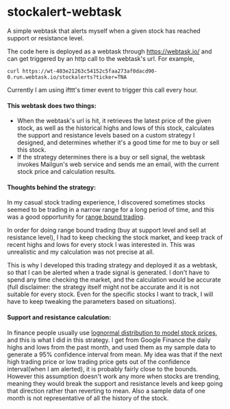 # stockalert-webtask
A simple webtask that alerts myself when a given stock has reached support or resistance level. 

The code here is deployed as a webtask through https://webtask.io/ and can get triggered by an http call to the webtask's url. 
For example, 
```
curl https://wt-403e21263c54152c5faa273af0dacd90-0.run.webtask.io/stockalerts?ticker=TNA
```
Currently I am using ifttt's timer event to trigger this call every hour.

#### This webtask does two things:
* When the webtask's url is hit, it retrieves the latest price of the given stock, as well as the historical highs and lows of this stock, calculates the support and resistance levels based on a custom strategy I designed, and determines whether it's a good time for me to buy or sell this stock.
* If the strategy determines there is a buy or sell signal, the webtask invokes Mailgun's web service and sends me an email, with the current stock price and calculation results.

#### Thoughts behind the strategy:

In my casual stock trading experience, I discovered sometimes stocks seemed to be trading in a narrow range for a long period of time, and this was a good opportunity for [range bound trading](http://www.investopedia.com/terms/r/rangeboundtrading.asp). 

In order for doing range bound trading (buy at support level and sell at resistance level), I had to keep checking the stock market, and keep track of recent highs and lows for every stock I was interested in. This was unrealistic and my calculation was not precise at all.

This is why I developed this trading strategy and deployed it as a webtask, so that I can be alerted when a trade signal is generated. I don't have to spend any time checking the market, and the calculation would be accurate (full disclaimer: the strategy itself might not be accurate and it is not suitable for every stock. Even for the specific stocks I want to track, I will have to keep tweaking the parameters based on situations). 

#### Support and resistance calculation:

In finance people usually use [lognormal distribution to model stock prices](http://financetrain.com/why-lognormal-distribution-is-used-to-describe-stock-prices/), and this is what I did in this strategy. I get from Google Finance the daily highs and lows from the past month, and used them as my sample data to generate a 95% confidence interval from mean. My idea was that if the next high trading price or low trading price gets out of the confidence interval(when I am alerted), it is probably fairly close to the bounds. However this assumption doesn't work any more when stocks are trending, meaning they would break the support and resistance levels and keep going that direction rather than reverting to mean. Also a sample data of one month is not representative of all the history of the stock. 

